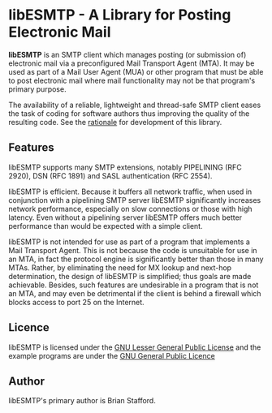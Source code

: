 # libESMTP - A Library for Posting Electronic Mail

**libESMTP** is an SMTP client which manages posting (or submission of)
electronic mail via a preconfigured Mail Transport Agent (MTA).  It may be used
as part of a Mail User Agent (MUA) or other program that must be able to post
electronic mail where mail functionality may not be that program's primary
purpose.

The availability of a reliable, lightweight and thread-safe SMTP client eases
the task of coding for software authors thus improving the quality of the
resulting code.  See the [rationale](rationale.md) for development of this
library.

## Features

libESMTP supports many SMTP extensions, notably PIPELINING (RFC 2920), DSN (RFC
1891) and SASL authentication (RFC 2554).

libESMTP is efficient.  Because it buffers all network traffic, when used in
conjunction with a pipelining SMTP server libESMTP significantly increases
network performance, especially on slow connections or those with high latency.
Even without a pipelining server libESMTP offers much better performance than
would be expected with a simple client.

libESMTP is not intended for use as part of a program that implements a Mail
Transport Agent.  This is not because the code is unsuitable for use in an MTA,
in fact the protocol engine is significantly better than those in many MTAs.
Rather, by eliminating the need for MX lookup and next-hop determination, the
design of libESMTP is simplified; thus goals are made achievable.  Besides,
such features are undesirable in a program that is not an MTA, and may even be
detrimental if the client is behind a firewall which blocks access to port 25
on the Internet.

## Licence

libESMTP is licensed under the [GNU Lesser General Public
License](https://www.gnu.org/copyleft/lesser.html) and the example programs are
under the [GNU General Public Licence](https://www.gnu.org/copyleft/gpl.html)

## Author

libESMTP's primary author is Brian Stafford.
